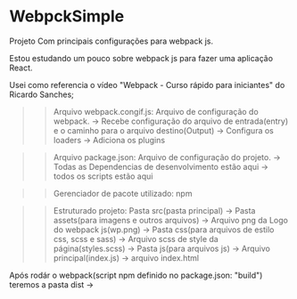 # WebpckSimple
Projeto Com principais configurações para webpack js.

Estou estudando um pouco sobre webpack js para fazer uma aplicação React.

Usei como referencia o vídeo "Webpack - Curso rápido para iniciantes" do Ricardo Sanches;

>>Arquivo webpack.congif.js:
  Arquivo de configuração do webpack. 
  -> Recebe configuração do arquivo de entrada(entry) e o caminho para o arquivo destino(Output)
  -> Configura os loaders
  -> Adiciona os plugins

>>Arquivo package.json:
  Arquivo de configuração do projeto.
  -> Todas as Dependencias de desenvolvimento estão aqui
  -> todos os scripts estão aqui 

>>Gerenciador de pacote utilizado: npm

>>Estruturado projeto:
  Pasta src(pasta principal)
    -> Pasta assets(para imagens e outros arquivos)
        -> Arquivo png da Logo do webpack js(wp.png)
    -> Pasta css(para arquivos de estilo css, scss e sass)
        -> Arquivo scss de style da página(styles.scss)
    -> Pasta js(para arquivos js) 
        -> Arquivo principal(index.js)
    -> arquivo index.html
  
  Após rodár o webpack(script npm definido no package.json: "build") teremos a pasta dist
    -> 



